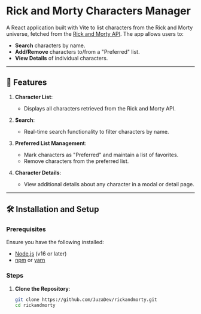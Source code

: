 # Rick and Morty Characters Manager

A React application built with Vite to list characters from the Rick and Morty universe, fetched from the [Rick and Morty API](https://rickandmortyapi.com/). The app allows users to:

- **Search** characters by name.
- **Add/Remove** characters to/from a "Preferred" list.
- **View Details** of individual characters.

---

## 🚀 Features

1. **Character List**:

   - Displays all characters retrieved from the Rick and Morty API.
   
2. **Search**:

   - Real-time search functionality to filter characters by name.

3. **Preferred List Management**:

   - Mark characters as "Preferred" and maintain a list of favorites.
   - Remove characters from the preferred list.

4. **Character Details**:
   - View additional details about any character in a modal or detail page.

---

## 🛠️ Installation and Setup

### Prerequisites

Ensure you have the following installed:

- [Node.js](https://nodejs.org/) (v16 or later)
- [npm](https://www.npmjs.com/) or [yarn](https://yarnpkg.com/)

### Steps

1. **Clone the Repository**:

   ```bash
   git clone https://github.com/JuzaDev/rickandmorty.git
   cd rickandmorty
   ```
